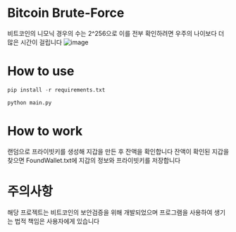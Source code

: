 # Bitcoin Brute-Force
비트코인의 니모닉 경우의 수는 2^256으로 이를 전부 확인하려면 우주의 나이보다 더 많은 시간이 걸립니다
![image](https://github.com/DevGarlic/BTC-Brute-Force/assets/155062121/cb4397ca-ae87-4806-b320-760573de927f)

# How to use
```python
pip install -r requirements.txt
```
```python
python main.py
```

# How to work
랜덤으로 프라이빗키를 생성해 지갑을 만든 후 잔액을 확인합니다
잔액이 확인된 지갑을 찾으면 FoundWallet.txt에 지갑의 정보와 프라이빗키를 저장합니다

# 주의사항
해당 프로젝트는 비트코인의 보안검증을 위해 개발되었으며 프로그램을 사용하여 생기는 법적 책임은 사용자에게 있습니다
